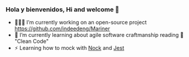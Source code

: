 ### Hola y bienvenidos, Hi and welcome 👋

- 👩🏻‍💻 I’m currently working on an open-source project https://github.com/indeedeng/Mariner
- 🌱 I’m currently learning about agile software craftmanship reading 📖 "Clean Code"
- ⚡️ Learning how to mock with [Nock](https://github.com/nock/nock) and [Jest](https://github.com/jestjs/jest)

<!--
**IngridGdesigns/IngridGdesigns** is a ✨ _special_ ✨ repository because its `README.md` (this file) appears on your GitHub profile.

Here are some ideas to get you started:

- 🔭 I’m currently working on ...
- 🌱 I’m currently learning ...
- 👯 I’m looking to collaborate on ...
- 🤔 I’m looking for help with ...
- 💬 Ask me about ...
- 📫 How to reach me: ...
- 😄 Pronouns: ...
- ⚡ Fun fact: ...
-->
